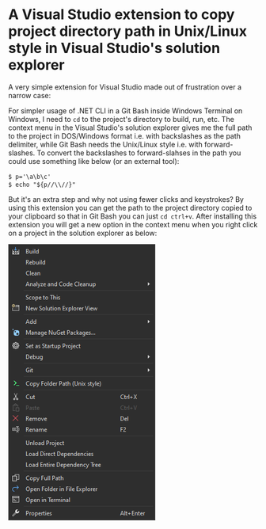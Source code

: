 # A Visual Studio extension to copy project directory path in Unix/Linux style in Visual Studio's solution explorer
A very simple extension for Visual Studio made out of frustration over a narrow case:

For simpler usage of .NET CLI in a Git Bash inside Windows Terminal on Windows, I need to `cd` to the project's directory to build, run, etc. The context menu in the Visual Studio's solution explorer gives me the full path to the project in DOS/Windows format i.e. with backslashes as the path delimiter, while Git Bash needs the Unix/Linux style i.e. with forward-slashes. To convert the backslashes to forward-slahses in the path you could use something like below (or an external tool):

```console
$ p='\a\b\c'
$ echo "${p//\\//}"
```

But it's an extra step and why not using fewer clicks and keystrokes? By using this extension you can get the path to the project directory copied to your clipboard so that in Git Bash you can just `cd ctrl+v`. After installing this extension you will get a new option in the context menu when you right click on a project in the solution explorer as below:

![plot](./Resources/contextmenu.png)



